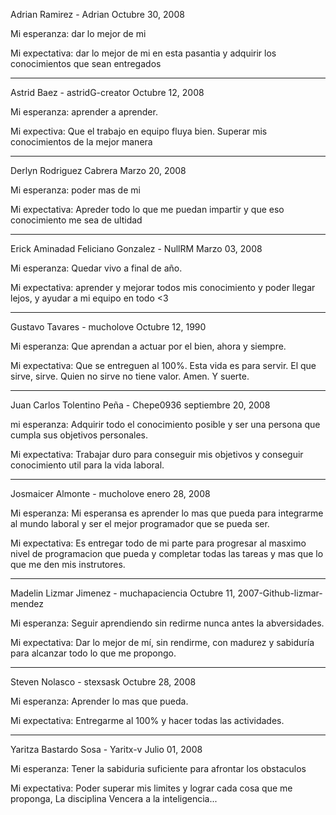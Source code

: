 Adrian Ramirez - Adrian
Octubre 30, 2008

Mi esperanza: dar lo mejor de mi

Mi expectativa: dar lo mejor de mi en esta pasantia y adquirir los conocimientos que sean entregados

-----------------------

Astrid Baez - astridG-creator
Octubre 12, 2008

Mi esperanza: 
aprender a aprender.

Mi expectiva: 
Que el trabajo en equipo fluya bien. 
Superar mis conocimientos de la mejor manera

-----------------------

Derlyn Rodriguez Cabrera
Marzo 20, 2008

Mi esperanza:
poder mas de mi 

Mi expectativa:
Apreder todo lo que me puedan impartir y que eso conocimiento me sea de ultidad 

-----------------------

Erick Aminadad Feliciano Gonzalez - NullRM
Marzo 03, 2008

Mi esperanza:
Quedar vivo a final de año.

Mi expectativa:
aprender y mejorar todos mis conocimiento y poder llegar lejos, y ayudar a mi equipo en todo <3

-----------------------

Gustavo Tavares - mucholove
Octubre 12, 1990

Mi esperanza:
Que aprendan a actuar por el bien, ahora y siempre.

Mi expectativa:
Que se entreguen al 100%. Esta vida es para servir.
El que sirve, sirve. Quien no sirve no tiene valor.
Amen. Y suerte.

-----------------------


Juan Carlos Tolentino Peña - Chepe0936 
septiembre 20, 2008

mi esperanza:
Adquirir todo el conocimiento posible y ser una persona que cumpla sus objetivos personales.

Mi expectativa:
Trabajar duro para conseguir mis objetivos y conseguir conocimiento util para la vida laboral.


-----------------------


Josmaicer Almonte - mucholove
enero 28, 2008

Mi esperanza:
Mi esperansa es aprender lo mas que pueda para integrarme al mundo laboral y ser el mejor programador que se pueda ser.

Mi expectativa:
Es entregar todo de mi parte para progresar al masximo nivel de programacion que pueda y completar todas las tareas y mas que lo que me den mis instrutores. 

-----------------------

Madelin Lizmar Jimenez - muchapaciencia
Octubre 11, 2007-Github-lizmar-mendez

Mi esperanza:
Seguir aprendiendo sin redirme nunca antes la abversidades.

Mi expectativa:
Dar lo mejor de mí, sin rendirme, con madurez y 
sabiduría para alcanzar todo lo que me propongo.

-----------------------

Steven Nolasco - stexsask
Octubre 28, 2008

Mi esperanza:
Aprender lo mas que pueda.

Mi expectativa:
Entregarme al 100% y hacer todas las actividades.

-----------------------

Yaritza Bastardo Sosa - Yaritx-v
Julio 01, 2008

Mi esperanza:
Tener la sabiduria suficiente para afrontar los obstaculos 

Mi expectativa:
Poder superar mis limites y lograr cada cosa que me proponga, La disciplina Vencera a la inteligencia...
